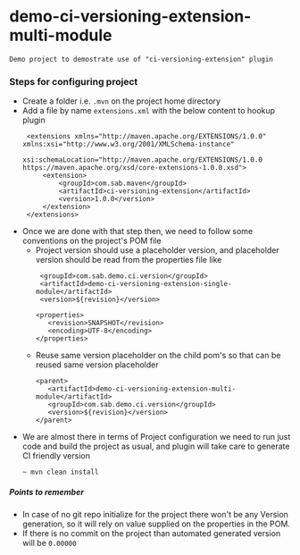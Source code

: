 # demo-ci-versioning-extension-multi-module
``` 
Demo project to demostrate use of "ci-versioning-extension" plugin
```
### Steps for configuring project
 * Create a folder i.e. `.mvn` on the project home directory
 * Add a file by name `extensions.xml` with the below content to hookup plugin 
    ```
     <extensions xmlns="http://maven.apache.org/EXTENSIONS/1.0.0" xmlns:xsi="http://www.w3.org/2001/XMLSchema-instance"
                 xsi:schemaLocation="http://maven.apache.org/EXTENSIONS/1.0.0 https://maven.apache.org/xsd/core-extensions-1.0.0.xsd">
         <extension>
             <groupId>com.sab.maven</groupId>
             <artifactId>ci-versioning-extension</artifactId>
             <version>1.0.0</version>
         </extension>
     </extensions>
   
  * Once we are done with that step then, we need to follow some conventions on the project's POM file
     * Project version should use a placeholder version, and placeholder version should be read from the properties file
       like
       ```
        <groupId>com.sab.demo.ci.version</groupId>
        <artifactId>demo-ci-versioning-extension-single-module</artifactId>
        <version>${revision}</version>
       
       <properties>
          <revision>SNAPSHOT</revision>
          <encoding>UTF-8</encoding>
       </properties>
       
       ```
     * Reuse same version placeholder on the child pom's so that can be reused same version placeholder
       ```
       <parent>
          <artifactId>demo-ci-versioning-extension-multi-module</artifactId>
          <groupId>com.sab.demo.ci.version</groupId>
          <version>${revision}</version>
       </parent>
       ```
  * We are almost there in terms of Project configuration we need to run just code and build the project as usual, and plugin will take care to generate CI friendly version
    ```
    ~ mvn clean install
    ```
   
 ##### Points to remember
  * In case of no git repo initialize for the project there won't be any Version generation, so it will rely on value supplied on the properties in the POM.
  * If there is no commit on the project than automated generated version  will be `0.00000`